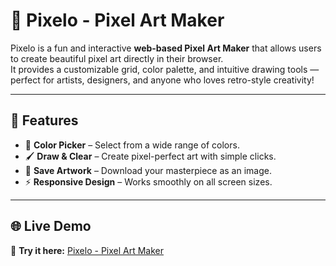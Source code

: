 # 🎨 Pixelo - Pixel Art Maker

Pixelo is a fun and interactive **web-based Pixel Art Maker** that allows users to create beautiful pixel art directly in their browser.  
It provides a customizable grid, color palette, and intuitive drawing tools — perfect for artists, designers, and anyone who loves retro-style creativity!

---

## 🚀 Features
 
- 🎨 **Color Picker** – Select from a wide range of colors.  
- 🖌️ **Draw & Clear** – Create pixel-perfect art with simple clicks.  
- 💾 **Save Artwork** – Download your masterpiece as an image.  
- ⚡ **Responsive Design** – Works smoothly on all screen sizes.  

---

## 🌐 Live Demo

🚀 **Try it here:** [Pixelo - Pixel Art Maker](https://titiksha95.github.io/Pixel-Art/)
